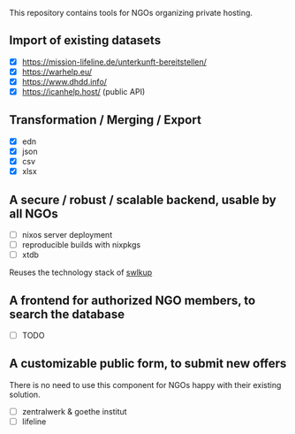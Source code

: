 This repository contains tools for NGOs organizing private hosting.

## Import of existing datasets

- [x] https://mission-lifeline.de/unterkunft-bereitstellen/
- [x] https://warhelp.eu/
- [x] https://www.dhdd.info/
- [x] https://icanhelp.host/ (public API)

## Transformation / Merging / Export

- [x] edn
- [x] json
- [x] csv
- [x] xlsx

## A secure / robust / scalable **backend**, usable by all NGOs

- [ ] nixos server deployment
- [ ] reproducible builds with nixpkgs
- [ ] xtdb

Reuses the technology stack of [swlkup](https://github.com/johannesloetzsch/swlkup)

## A frontend for authorized NGO members, to **search** the database

- [ ] TODO

## A customizable public form, to submit new offers

There is no need to use this component for NGOs happy with their existing solution.

- [ ] zentralwerk & goethe institut
- [ ] lifeline
